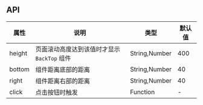 ## API
| 属性     | 说明                          | 类型            | 默认值 |
|--------|-----------------------------|---------------|-----|
| height | 页面滚动高度达到该值时才显示 `BackTop` 组件 | String,Number | 400 |
| bottom | 组件距离底部的距离                   | String,Number | 40  |
| right  | 组件距离右部的距离                   | String,Number | 40  |
| click  | 点击按钮时触发                     | Function      | -   |